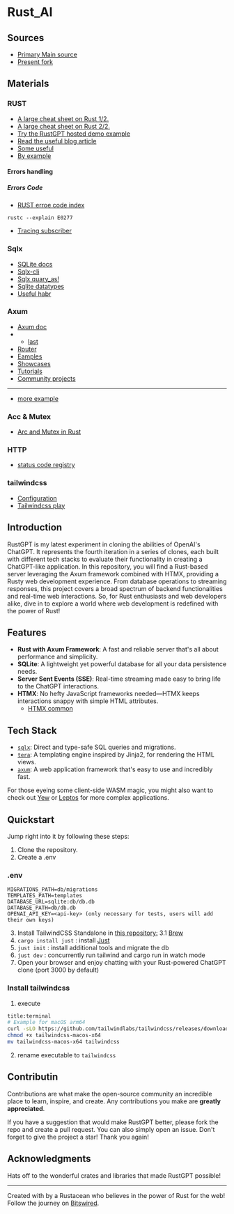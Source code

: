 # Rust_AI

## Sources

- [Primary Main source](https://github.com/bitswired/rustgpt)
- [Present fork](https://github.com/StripyRaven/rustgpt)

## Materials

### RUST

- [A large cheat sheet on Rust 1/2.](https://habr.com/ru/companies/timeweb/articles/785096/)
- [A large cheat sheet on Rust 2/2.](https://habr.com/ru/companies/timeweb/articles/787924/)
- [Try the RustGPT hosted demo example](https://rustgpt.bitswired.com)
- [Read the useful blog article](https://www.bitswired.com/en/blog/post/rustgpt-journey-rust-htmx-web-dev)
- [Some useful](https://habr.com/ru/articles/714980/)
- [By example](https://doc.rust-lang.ru/stable/rust-by-example/index.html)

#### Errors handling
##### Errors Code

- [RUST erroe code index](https://doc.rust-lang.org/error_codes/error-index.html)
```sh:example
rustc --explain E0277
```
- [Tracing subscriber](https://www.shuttle.dev/blog/2024/01/09/getting-started-tracing-rust)

### Sqlx

- [SQLite docs](https://www.sqlite.org/docs.html)
- [Sqlx-cli](https://github.com/launchbadge/sqlx/blob/main/sqlx-cli/README.md)
- [Sqlx quary_as!](https://docs.rs/sqlx/latest/sqlx/macro.query_as.html)
- [Sqlite datatypes](https://docs.rs/sqlx/latest/sqlx/sqlite/types/index.html)
- [Useful habr](https://habr.com/ru/companies/otus/articles/771288/)

### Axum

- [Axum doc](https://crates.io/crates/axum)
- - [last](https://crates.io/crates/axum/0.7.9)
- [Router](https://docs.rs/axum/latest/axum/struct.Router.html)
- [Eamples](https://github.com/tokio-rs/axum/tree/main/examples)
- [Showcases](https://github.com/tokio-rs/axum/blob/main/ECOSYSTEM.md#project-showcase)
- [Tutorials](https://github.com/tokio-rs/axum/blob/main/ECOSYSTEM.md#tutorials)
- [Community projects](https://github.com/tokio-rs/axum/blob/main/ECOSYSTEM.md)
****
- [more example](https://codevoweb.com/rust-crud-api-example-with-axum-and-postgresql/)

### Acc & Mutex
- [Arc and Mutex in Rust](https://itsallaboutthebit.com/arc-mutex/)

### HTTP

- [status code registry](https://www.iana.org/assignments/http-status-codes/http-status-codes.xhtml)

### tailwindcss

- [Configuration](https://tailwindcss.com/docs/configuration)
- [Tailwindcss play](https://play.tailwindcss.com/)

## Introduction

RustGPT is my latest experiment in cloning the abilities of OpenAI's ChatGPT. It represents the fourth iteration in a series of clones, each built with different tech stacks to evaluate their functionality in creating a ChatGPT-like application.
In this repository, you will find a Rust-based server leveraging the Axum framework combined with HTMX, providing a Rusty web development experience. From database operations to streaming responses, this project covers a broad spectrum of backend functionalities and real-time web interactions.
So, for Rust enthusiasts and web developers alike, dive in to explore a world where web development is redefined with the power of Rust!

## Features

- **Rust with Axum Framework**: A fast and reliable server that's all about performance and simplicity.
- **SQLite**: A lightweight yet powerful database for all your data persistence needs.
- **Server Sent Events (SSE)**: Real-time streaming made easy to bring life to the ChatGPT interactions.
- **HTMX**: No hefty JavaScript frameworks needed—HTMX keeps interactions snappy with simple HTML attributes.
  - [HTMX common](https://habr.com/ru/companies/hexlet/articles/592961/)

## Tech Stack

- [`sqlx`](https://github.com/launchbadge/sqlx): Direct and type-safe SQL queries and migrations.
- [`tera`](https://github.com/Keats/tera): A templating engine inspired by Jinja2, for rendering the HTML views.
- [`axum`](https://github.com/tokio-rs/axum): A web application framework that's easy to use and incredibly fast.

For those eyeing some client-side WASM magic, you might also want to check out [Yew](https://github.com/yewstack/yew) or [Leptos](https://github.com/LeptosProject/leptos) for more complex applications.

## Quickstart

Jump right into it by following these steps:

1. Clone the repository.
2. Create a .env

### .env
```env
MIGRATIONS_PATH=db/migrations
TEMPLATES_PATH=templates
DATABASE_URL=sqlite:db/db.db
DATABASE_PATH=db/db.db
OPENAI_API_KEY=<api-key> (only necessary for tests, users will add their own keys)
```

3. Install TailwindCSS Standalone in [this repository:](https://tailwindcss.com/blog/standalone-cli)
  3.1 [Brew](https://formulae.brew.sh/formula/tailwindcss)
4. `cargo install just` : install [Just](https://github.com/casey/just)
5. `just init`          : install additional tools and migrate the db
6. `just dev`           : concurrently run tailwind and cargo run in watch mode
7. Open your browser and enjoy chatting with your Rust-powered ChatGPT clone (port 3000 by default)

### Install tailwindcss
1. execute
```sh
title:terminal
# Example for macOS arm64
curl -sLO https://github.com/tailwindlabs/tailwindcss/releases/download/v3.4.17/tailwindcss-macos-x64
chmod +x tailwindcss-macos-x64
mv tailwindcss-macos-x64 tailwindcss
```
2. rename executable to `tailwindcss`

## Contributin

Contributions are what make the open-source community an incredible place to learn, inspire, and create. Any contributions you make are **greatly appreciated**.

If you have a suggestion that would make RustGPT better, please fork the repo and create a pull request. You can also simply open an issue. Don't forget to give the project a star! Thank you again!

## Acknowledgments

Hats off to the wonderful crates and libraries that made RustGPT possible!

---

Created with by a Rustacean who believes in the power of Rust for the web!
Follow the journey on [Bitswired](https://www.bitswired.com).
